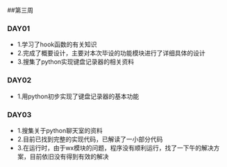 ##第三周

### DAY01
- 1.学习了hook函数的有关知识
- 2.完成了概要设计，主要对本次毕设的功能模块进行了详细具体的设计
- 3.搜集了python实现键盘记录器的相关资料

### DAY02
- 1.用python初步实现了键盘记录器的基本功能


### DAY03
- 1.搜集关于python聊天室的资料
- 2.目前已找到完整的实现代码，已解读了一小部分代码
- 3.在运行时，由于wx模块的问题，程序没有顺利运行，找了一下午的解决方案，目前依旧没有得到有效的解决
